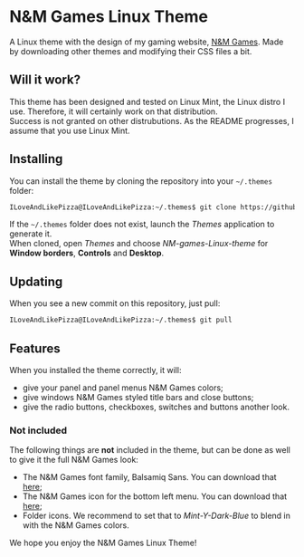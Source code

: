 # N&M Games Linux Theme
A Linux theme with the design of my gaming website, [N&M Games](https://nm-games.eu). Made by downloading other themes and modifying their CSS files a bit.

## Will it work?
This theme has been designed and tested on Linux Mint, the Linux distro I use. Therefore, it will certainly work on that distribution.  
Success is not granted on other distrubutions. As the README progresses, I assume that you use Linux Mint.

## Installing
You can install the theme by cloning the repository into your `~/.themes` folder:  
```bash
ILoveAndLikePizza@ILoveAndLikePizza:~/.themes$ git clone https://github.com/ILoveAndLikePizza/NM-games-Linux-theme
```

If the `~/.themes` folder does not exist, launch the *Themes* application to generate it.  
When cloned, open *Themes* and choose *NM-games-Linux-theme* for **Window borders**, **Controls** and **Desktop**.  
## Updating
When you see a new commit on this repository, just pull:
```bash
ILoveAndLikePizza@ILoveAndLikePizza:~/.themes$ git pull
```

## Features
When you installed the theme correctly, it will:
- give your panel and panel menus N&M Games colors;
- give windows N&M Games styled title bars and close buttons;
- give the radio buttons, checkboxes, switches and buttons another look.

### Not included
The following things are **not** included in the theme, but can be done as well to give it the full N&M Games look:
- The N&M Games font family, Balsamiq Sans. You can download that [here](https://fonts.google.com/specimen/Balsamiq+Sans);
- The N&M Games icon for the bottom left menu. You can download that [here](https://nm-games.eu/media/icon.png);
- Folder icons. We recommend to set that to *Mint-Y-Dark-Blue* to blend in with the N&M Games colors.

We hope you enjoy the N&M Games Linux Theme!
